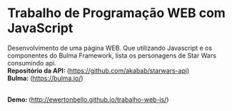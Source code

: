 # Trabalho de Programação WEB com JavaScript
Desenvolvimento de uma página WEB. Que utilizando Javascript e os componentes do Bulma Framework, lista os personagens de Star Wars consumindo api.<br/>
<Strong>Repositório da API: </Strong>(https://github.com/akabab/starwars-api)<br/>
<Strong>Bulma: </Strong>(https://bulma.io/)<br/><br/>

<Strong>Demo: </Strong>(http://ewertonbello.github.io/trabalho-web-js/)
